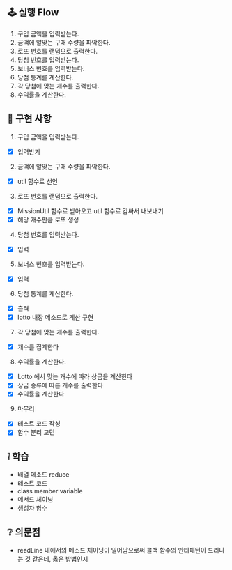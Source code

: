 ## 🕹 실행 Flow

1. 구입 금액을 입력받는다.
2. 금액에 알맞는 구매 수량을 파악한다.
3. 로또 번호를 랜덤으로 출력한다.
4. 당첨 번호를 입력받는다.
5. 보너스 번호를 입력받는다.
6. 당첨 통계를 계산한다.
7. 각 당첨에 맞는 개수를 출력한다.
8. 수익률을 계산한다.

## 🛒 구현 사항

1. 구입 금액을 입력받는다.

- [x] 입력받기

2. 금액에 알맞는 구매 수량을 파악한다.

- [x] util 함수로 선언

3. 로또 번호를 랜덤으로 출력한다.

- [x] MissionUtil 함수로 받아오고 util 함수로 감싸서 내보내기
- [x] 해당 개수만큼 로또 생성

4. 당첨 번호를 입력받는다.

- [x] 입력

5. 보너스 번호를 입력받는다.

- [x] 입력

6. 당첨 통계를 계산한다.

- [x] 출력
- [x] lotto 내장 메소드로 계산 구현

7. 각 당첨에 맞는 개수를 출력한다.

- [x] 개수를 집계한다

8. 수익률을 계산한다.

- [x] Lotto 에서 맞는 개수에 따라 상금을 계산한다
- [x] 상금 종류에 따른 개수를 출력한다
- [x] 수익률을 계산한다

9. 마무리

- [x] 테스트 코드 작성
- [x] 함수 분리 고민

## ❕ 학습

- 배열 메소드 reduce
- 테스트 코드
- class member variable
- 메서드 체이닝
- 생성자 함수

## ❔ 의문점

- readLine 내에서의 메소드 체이닝이 일어남으로써 콜백 함수의 안티패턴이 드러나는 것 같은데, 옳은 방법인지
